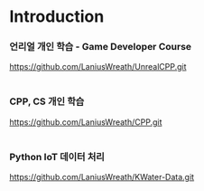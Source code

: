 # Introduction

### 언리얼 개인 학습 - Game Developer Course
https://github.com/LaniusWreath/UnrealCPP.git
<br>
<br>
### CPP, CS 개인 학습
https://github.com/LaniusWreath/CPP.git
<br>
<br>
### Python IoT 데이터 처리
https://github.com/LaniusWreath/KWater-Data.git
